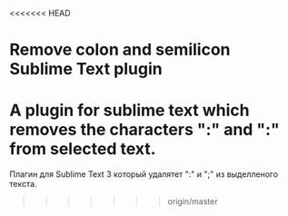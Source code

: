 <<<<<<< HEAD
# Remove colon and semilicon Sublime Text plugin
A plugin for sublime text which removes the characters ":" and ":" from selected text.
=======
Плагин для Sublime Text 3 который удалятет ":" и ";" из выделленого текста.
>>>>>>> origin/master
